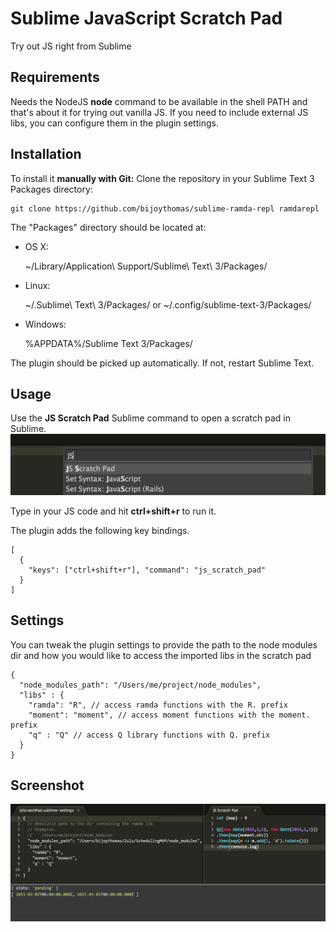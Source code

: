 Sublime JavaScript Scratch Pad
=========================
Try out JS right from Sublime

## Requirements

Needs the NodeJS **node** command to be available in the shell PATH and that's about it
for trying out vanilla JS. If you need to include external JS libs, you can configure them
in the plugin settings.

## Installation

To install it **manually with Git:** Clone the repository in your Sublime Text 3 Packages directory:

    git clone https://github.com/bijoythomas/sublime-ramda-repl ramdarepl


The "Packages" directory should be located at:

* OS X:

    ~/Library/Application\ Support/Sublime\ Text\ 3/Packages/

* Linux:

    ~/.Sublime\ Text\ 3/Packages/
    or
    ~/.config/sublime-text-3/Packages/

* Windows:

    %APPDATA%/Sublime Text 3/Packages/


The plugin should be picked up automatically. If not, restart Sublime Text.

## Usage

Use the **JS Scratch Pad** Sublime command to open a scratch pad in Sublime.
![Screenshot](https://github.com/bijoythomas/sublime-jsscratchpad/blob/master/plugin_command.png)


Type in your JS code and hit **ctrl+shift+r** to run it.

The plugin adds the following key bindings.

```
[
  {
    "keys": ["ctrl+shift+r"], "command": "js_scratch_pad"
  }
]
```

## Settings

You can tweak the plugin settings to provide the path to the node modules dir and
how you would like to access the imported libs in the scratch pad

```
{
  "node_modules_path": "/Users/me/project/node_modules",
  "libs" : {
    "ramda": "R", // access ramda functions with the R. prefix
    "moment": "moment", // access moment functions with the moment. prefix
    "q" : "Q" // access Q library functions with Q. prefix
  }
}
```

## Screenshot

![Screenshot](https://github.com/bijoythomas/sublime-jsscratchpad/blob/master/screenshot.png)


